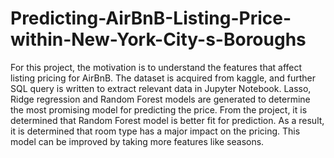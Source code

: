 # Predicting-AirBnB-Listing-Price-within-New-York-City-s-Boroughs
For this project, the motivation is to understand the features that affect listing pricing for AirBnB. 
The dataset is acquired from kaggle, and further SQL query is written to extract relevant data in Jupyter Notebook.
Lasso, Ridge regression and Random Forest models are generated to determine the most promising model for predicting the price.
From the project, it is determined that Random Forest model is better fit for prediction. 
As a result, it is determined that room type has a major impact on the pricing. 
This model can be improved by taking more features like seasons.
